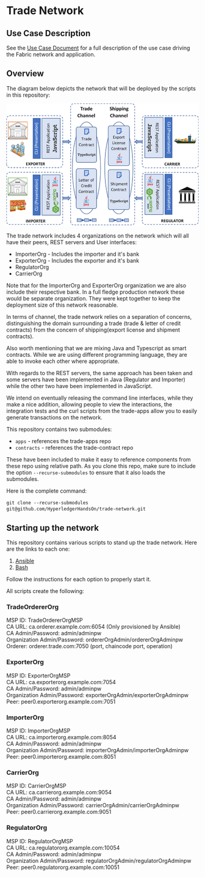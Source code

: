 # Trade Network

## Use Case Description
See the [Use Case Document](USE-CASE.md) for a full description of the use case driving the Fabric network and application.

## Overview  
  
The diagram below depicts the network that will be deployed by the scripts in this repository:  
  
  ![network-overview](./images/network-overview.png)  

The trade network includes 4 organizations on the network which will all have their peers, REST servers and User interfaces:
  
  * ImporterOrg - Includes the importer and it's bank 
  * ExporterOrg - Includes the exporter and it's bank  
  * RegulatorOrg
  * CarrierOrg 

Note that for the ImporterOrg and ExporterOrg organization we are also include their respective bank.  In a full fledge production network these would be separate organization.  They were kept together to keep the deployment size of this network reasonable.  

In terms of channel, the trade network relies on a separation of concerns, distinguishing the domain surrounding a trade (trade & letter of credit contracts) from the concern of shipping(export license and shipment contracts).  

Also worth mentioning that we are mixing Java and Typescript as smart contracts. While we are using different programming language, they are able to invoke each other where appropriate.  

With regards to the REST servers, the same approach has been taken and some servers have been implemented in Java (Regulator and Importer) while the other two have been implemented in JavaScript.  

We intend on eventually releasing the command line interfaces, while they make a nice addition, allowing people to view the interactions, the integration tests and the curl scripts from the trade-apps allow you to easily generate transactions on the network.  

This repository contains two submodules:  
  
  * `apps` - references the trade-apps repo
  * `contracts` - references the trade-contract repo

These have been included to make it easy to reference components from these repo using relative path.  As you clone this repo, make sure to include the option `--recurse-submodules` to ensure that it also loads the submodules.

Here is the complete command:
  
```
git clone --recurse-submodules git@github.com/HyperledgerHandsOn/trade-network.git
```  
  
## Starting up the network 
This repository contains various scripts to stand up the trade network. Here are the links to each one:

1. [Ansible](./ansible/)
2. [Bash](./bash/)

Follow the instructions for each option to properly start it.

All scripts create the following:
  
### TradeOrdererOrg  
  
MSP ID: TradeOrdererOrgMSP  
CA URL: ca.orderer.example.com:6054 (Only provisioned by Ansible)  
CA Admin/Password: admin/adminpw  
Organization Admin/Password: ordererOrgAdmin/ordererOrgAdminpw  
Orderer: orderer.trade.com:7050 (port, chaincode port, operation)  

### ExporterOrg  

MSP ID: ExporterOrgMSP  
CA URL: ca.exporterorg.example.com:7054  
CA Admin/Password: admin/adminpw  
Organization Admin/Password: exporterOrgAdmin/exporterOrgAdminpw  
Peer: peer0.exporterorg.example.com:7051

### ImporterOrg  
  
MSP ID: ImporterOrgMSP  
CA URL: ca.importerorg.example.com:8054  
CA Admin/Password: admin/adminpw  
Organization Admin/Password: importerOrgAdmin/importerOrgAdminpw  
Peer: peer0.importerorg.example.com:8051  
 
### CarrierOrg  
  
MSP ID: CarrierOrgMSP  
CA URL: ca.carrierorg.example.com:9054  
CA Admin/Password: admin/adminpw  
Organization Admin/Password: carrierOrgAdmin/carrierOrgAdminpw  
Peer: peer0.carrierorg.example.com:9051  
   
### RegulatorOrg  
  
MSP ID: RegulatorOrgMSP  
CA URL: ca.regulatororg.example.com:10054    
CA Admin/Password: admin/adminpw  
Organization Admin/Password: regulatorOrgAdmin/regulatorOrgAdminpw  
Peer: peer0.regulatororg.example.com:10051  

